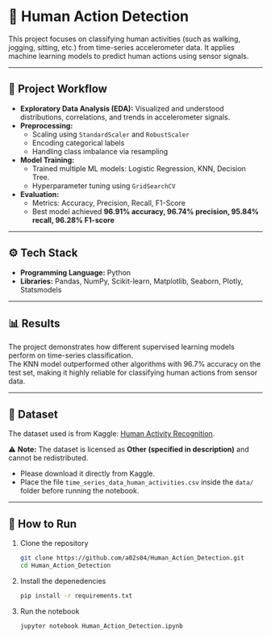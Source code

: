 # 🕺 Human Action Detection

This project focuses on classifying human activities (such as walking, jogging, sitting, etc.) from time-series accelerometer data. It applies machine learning models to predict human actions using sensor signals.

---

## 📌 Project Workflow
- **Exploratory Data Analysis (EDA):** Visualized and understood distributions, correlations, and trends in accelerometer signals.
- **Preprocessing:**
  - Scaling using `StandardScaler` and `RobustScaler`
  - Encoding categorical labels
  - Handling class imbalance via resampling
- **Model Training:**
  - Trained multiple ML models: Logistic Regression, KNN, Decision Tree.
  - Hyperparameter tuning using `GridSearchCV`
- **Evaluation:**
  - Metrics: Accuracy, Precision, Recall, F1-Score
  - Best model achieved **96.91% accuracy, 96.74% precision, 95.84% recall, 96.28%  F1-score**

---

## ⚙️ Tech Stack
- **Programming Language:** Python  
- **Libraries:** Pandas, NumPy, Scikit-learn, Matplotlib, Seaborn, Plotly, Statsmodels  

---

## 📊 Results
The project demonstrates how different supervised learning models perform on time-series classification.  
The KNN model outperformed other algorithms with 96.7% accuracy on the test set, making it highly reliable for classifying human actions from sensor data.

---

## 📂 Dataset
The dataset used is from Kaggle: [Human Activity Recognition](https://www.kaggle.com/datasets/die9origephit/human-activity-recognition).  

⚠️ **Note:** The dataset is licensed as **Other (specified in description)** and cannot be redistributed.  

- Please download it directly from Kaggle.  
- Place the file `time_series_data_human_activities.csv` inside the `data/` folder before running the notebook.  

---

## 🚀 How to Run

1. Clone the repository  
   ```bash
   git clone https://github.com/a02s04/Human_Action_Detection.git
   cd Human_Action_Detection

2. Install the depenedencies
   ```bash
   pip install -r requirements.txt

3. Run the notebook
   ```bash
   jupyter notebook Human_Action_Detection.ipynb



